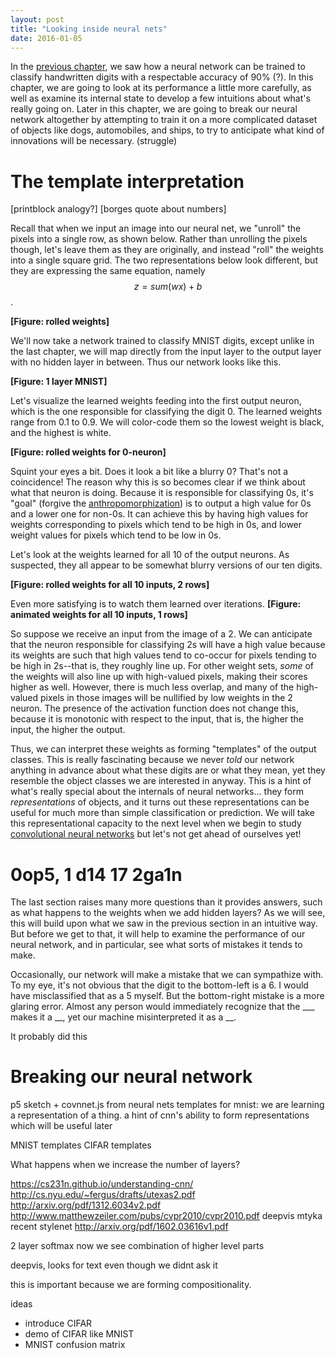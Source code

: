 ```yaml
---
layout: post
title: "Looking inside neural nets"
date: 2016-01-05
---
```


In the [previous chapter](), we saw how a neural network can be trained to classify handwritten digits with a respectable accuracy of 90% (?). In this chapter, we are going to look at its performance a little more carefully, as well as examine its internal state to develop a few intuitions about what\'s really going on. Later in this chapter, we are going to break our neural network altogether by attempting to train it on a more complicated dataset of objects like dogs, automobiles, and ships, to try to anticipate what kind of innovations will be necessary. (struggle)

 
# The template interpretation

[printblock analogy?] [borges quote about numbers]


Recall that when we input an image into our neural net, we \"unroll\" the pixels into a single row, as shown below. Rather than unrolling the pixels though, let\'s leave them as they are originally, and instead \"roll\" the weights into a single square grid. The two representations below look different, but they are expressing the same equation, namely $$z=sum(wx)+b$$.

**[Figure: rolled weights]**

We\'ll now take a network trained to classify MNIST digits, except unlike in the last chapter, we will map directly from the input layer to the output layer with no hidden layer in between. Thus our network looks like this.

**[Figure: 1 layer MNIST]**

Let\'s visualize the learned weights feeding into the first output neuron, which is the one responsible for classifying the digit 0. The learned weights range from 0.1 to 0.9. We will color-code them so the lowest weight is black, and the highest is white.

**[Figure: rolled weights for 0-neuron]**

Squint your eyes a bit. Does it look a bit like a blurry 0? That\'s not a coincidence! The reason why this is so becomes clear if we think about what that neuron is doing. Because it is responsible for classifying 0s, it\'s \"goal\" (forgive the [anthropomorphization]()) is to output a high value for 0s and a lower one for non-0s. It can achieve this by having high values for weights corresponding to pixels which tend to be high in 0s, and lower weight values for pixels which tend to be low in 0s.

Let\'s look at the weights learned for all 10 of the output neurons. As suspected, they all appear to be somewhat blurry versions of our ten digits.

**[Figure: rolled weights for all 10 inputs, 2 rows]**

Even more satisfying is to watch them learned over iterations.
**[Figure: animated weights for all 10 inputs, 1 rows]**

So suppose we receive an input from the image of a 2. We can anticipate that the neuron responsible for classifying 2s will have a high value because its weights are such that high values tend to co-occur for pixels tending to be high in 2s--that is, they roughly line up. For other weight sets, _some_ of the weights will also line up with high-valued pixels, making their scores higher as well. However, there is much less overlap, and many of the high-valued pixels in those images will be nullified by low weights in the 2 neuron. The presence of the activation function does not change this, because it is monotonic with respect to the input, that is, the higher the input, the higher the output.

Thus, we can interpret these weights as forming \"templates\" of the output classes. This is really fascinating because we never _told_ our network anything in advance about what these digits are or what they mean, yet they resemble the object classes we are interested in anyway. This is a hint of what\'s really special about the internals of neural networks... they form _representations_ of objects, and it turns out these representations can be useful for much more than simple classification or prediction. We will take this representational capacity to the next level when we begin to study [convolutional neural networks]() but let\'s not get ahead of ourselves yet!

# 0op5, 1 d14 17 2ga1n

The last section raises many more questions than it provides answers, such as what happens to the weights when we add hidden layers? As we will see, this will build upon what we saw in the previous section in an intuitive way. But before we get to that, it will help to examine the performance of our neural network, and in particular, see what sorts of mistakes it tends to make.


Occasionally, our network will make a mistake that we can sympathize with. To my eye, it\'s not obvious that the digit to the bottom-left is a 6. I would have misclassified that as a 5 myself. But the bottom-right mistake is a more glaring error. Almost any person would immediately recognize that the ___ makes it a __, yet our machine misinterpreted it as a __. 


It probably did this 

# Breaking our neural network



p5 sketch + covnnet.js
from neural nets templates for mnist: we are learning a representation of a thing. a hint of cnn's ability to form representations which will be useful later


MNIST templates
CIFAR templates

What happens when we increase the number of layers?


https://cs231n.github.io/understanding-cnn/
http://cs.nyu.edu/~fergus/drafts/utexas2.pdf
http://arxiv.org/pdf/1312.6034v2.pdf
http://www.matthewzeiler.com/pubs/cvpr2010/cvpr2010.pdf
deepvis
mtyka recent stylenet
http://arxiv.org/pdf/1602.03616v1.pdf


2 layer softmax
now we see combination of higher level parts

deepvis, looks for text even though we didnt ask it

this is important because we are forming compositionality.




ideas
 - introduce CIFAR
 - demo of CIFAR like MNIST
 - MNIST confusion matrix